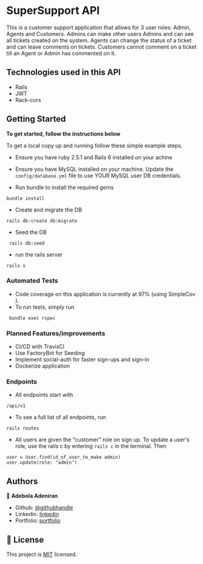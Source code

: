 # SuperSupport API

This is a customer support application that allows for 3 user roles: Admin, Agents and Customers. Admins can make other users Admins and can see all tickets created on the system. Agents can change the status of a ticket and can leave comments on tickets. Customers cannot comment on a ticket till an Agent or Admin has commented on it.

## Technologies used in this API

- Rails
- JWT
- Rack-cors

## Getting Started

**To get started, follow the instructions below**

To get a local copy up and running follow these simple example steps.

- Ensure you have ruby 2.5.1 and Rails 6 installed on your achine

- Ensure you have MySQL installed on your machine. Update the `config/database.yml` file to use YOUR MySQL user DB credentials.

- Run bundle to install the required gems

```
bundle install
```

- Create and migrate the DB

```
rails db:create db:migrate
```

- Seed the DB

```
 rails db:seed
```

- run the rails server

```
rails s
```

### Automated Tests

- Code coverage on this application is currently at 97% (using SimpleCov ).
- To run tests, simply run

```
 bundle exec rspec
```

### Planned Features/improvements

- CI/CD with TravisCI
- Use FactoryBot for Seeding
- Implement social-auth for faster sign-ups and sign-in
- Dockerize application

### Endpoints

- All endpoints start with

```
/api/v1
```

- To see a full list of all endpoints, run

```
rails routes
```

- All users are given the "customer" role on sign up. To update a user's role, use the rails c by entering `rails c` in the terminal. Then

```
user = User.find(id_of_user_to_make admin)
user.update(role: "admin")
```

## Authors

👤 **Adebola Adeniran**

- Github: [@githubhandle](https://github.com/onedebos)
- Linkedin: [linkedin](https://www.linkedin.com/in/adebola-niran/)
- Portfolio: [portfolio](https://www.adebola.dev/)

## 📝 License

This project is [MIT](lic.url) licensed.

```

```
